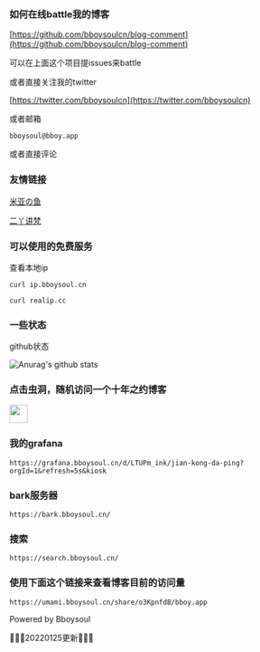 ### 如何在线battle我的博客

[https://github.com/bboysoulcn/blog-comment](https://github.com/bboysoulcn/blog-comment)

可以在上面这个项目提issues来battle

或者直接关注我的twitter

[https://twitter.com/bboysoulcn](https://twitter.com/bboysoulcn)

或者邮箱

`bboysoul@bboy.app`

或者直接评论


### 友情链接

[米亚の鱼](https://blog.miacraft.cn/)

[二丫讲梵](https://wiki.eryajf.net/)

### 可以使用的免费服务

查看本地ip


`curl ip.bboysoul.cn`

`curl realip.cc`


### 一些状态

github状态

![Anurag's github stats](https://github-readme-stats.vercel.app/api?username=bboysoulcn&show_icons=true&theme=radical)

### 点击虫洞，随机访问一个十年之约博客

<a href="https://www.foreverblog.cn/go.html" target="_blank" > <img src="https://img.foreverblog.cn/wormhole_1.gif" alt="" style="width:auto;height:32px;" title="穿梭虫洞-随机访问十年之约友链博客"> </a>

### 我的grafana

`https://grafana.bboysoul.cn/d/LTUPm_ink/jian-kong-da-ping?orgId=1&refresh=5s&kiosk`

### bark服务器

`https://bark.bboysoul.cn/`

### 搜索

`https://search.bboysoul.cn/`

### 使用下面这个链接来查看博客目前的访问量

`https://umami.bboysoul.cn/share/o3KpnfdB/bboy.app`



Powered by Bboysoul 

🤖🤖🤖20220125更新🤖🤖🤖


